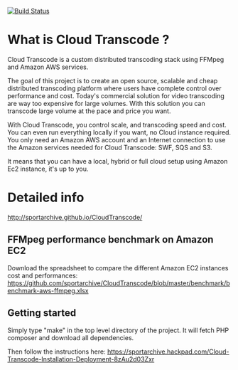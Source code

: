 [![Build Status](https://travis-ci.org/sportarchive/CloudTranscode.svg?branch=master)](https://travis-ci.org/sportarchive/CloudTranscode)

# What is Cloud Transcode ?
Cloud Transcode is a custom distributed transcoding stack using FFMpeg and
Amazon AWS services.

The goal of this project is to create an open source, scalable and cheap
distributed transcoding platform where users have complete control over
performance and cost. Today's commercial solution for video transcoding are way
too expensive for large volumes. With this solution you can transcode large
volume at the pace and price you want. 

With Cloud Transcode, you control scale, and transcoding speed and cost. You
can even run everything locally if you want, no Cloud instance required. You
only need an Amazon AWS account and an Internet connection to use the Amazon
services needed for Cloud Transcode: SWF, SQS and S3. 

It means that you can have a local, hybrid or full cloud setup using Amazon Ec2
instance, it's up to you.

# Detailed info 
http://sportarchive.github.io/CloudTranscode/

## FFMpeg performance benchmark on Amazon EC2

Download the spreadsheet to compare the different Amazon EC2 instances cost and performances:
https://github.com/sportarchive/CloudTranscode/blob/master/benchmark/benchmark-aws-ffmpeg.xlsx

## Getting started

Simply type "make" in the top level directory of the project. It will fetch PHP
composer and download all dependencies.

Then follow the instructions here: https://sportarchive.hackpad.com/Cloud-Transcode-Installation-Deployment-8zAu2d03Zxr
